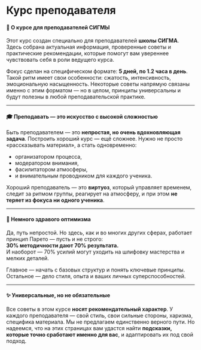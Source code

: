 # Курс преподавателя

#### 📘 О курсе для преподавателей СИГМЫ

Этот курс создан специально для преподавателей **школы СИГМА**. Здесь собрана актуальная информация, проверенные советы и практические рекомендации, которые помогут вам увереннее чувствовать себя в роли ведущего курса.

Фокус сделан на специфическом формате: **5 дней, по 1.2 часа в день**. Такой ритм имеет свои особенности: сжатость, интенсивность, эмоциональную насыщенность. Некоторые советы напрямую связаны именно с этим форматом — но в целом, принципы универсальны и будут полезны в любой преподавательской практике.

***

#### 🎓 Преподавать — это искусство с высокой сложностью

Быть преподавателем — это **непростая, но очень вдохновляющая задача**. Построить хороший курс — ещё сложнее. Нужно не просто «рассказывать материал», а стать одновременно:

* организатором процесса,
* модератором внимания,
* фасилитатором атмосферы,
* и внимательным проводником для каждого ученика.

Хороший преподаватель — это **виртуоз**, который управляет временем, следит за ритмом группы, реагирует на атмосферу, и при этом **не теряет из фокуса ни одного ученика**.

***

#### 🧠 Немного здравого оптимизма

Да, путь непростой. Но здесь, как и во многих других сферах, работает принцип Парето — пусть и не строго:\
**30% методичности дают 70% результата.**\
И наоборот — 70% усилий могут уходить на шлифовку мастерства и мелких деталей.

Главное — начать с базовых структур и понять ключевые принципы. Остальное — дело стиля, опыта и ваших личных суперспособностей.

***

#### ✨ Универсальные, но не обязательные

Все советы в этом курсе **носят рекомендательный характер**. У каждого преподавателя — свой стиль, свои сильные стороны, харизма, специфика материала. Мы не предлагаем единственно верного пути. Но надеемся, что на этих страницах вам удастся найти **подсказки, которые точно сработают именно для вас**, и адаптировать их под свой подход.
